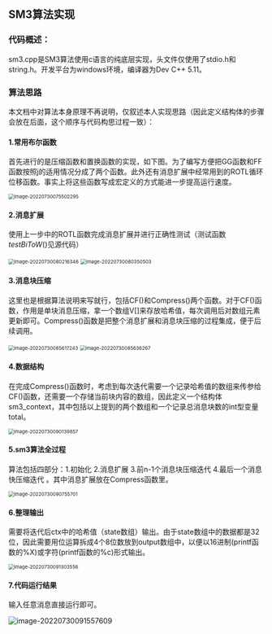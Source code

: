 ## SM3算法实现

### 代码概述：

sm3.cpp是SM3算法使用c语言的纯底层实现，头文件仅使用了stdio.h和string.h。开发平台为windows环境，编译器为Dev C++ 5.11。

### 算法思路

本文档中对算法本身原理不再说明，仅叙述本人实现思路（因此定义结构体的步骤会放在后面，这个顺序与代码构思过程一致）：

#### 1.常用布尔函数

首先进行的是压缩函数和置换函数的实现，如下图。为了编写方便把GG函数和FF函数按照j的适用情况分成了两个函数。此外还有消息扩展中经常用到的ROTL循环位移函数。事实上将这些函数写成宏定义的方式能进一步提高运行速度。

<img src="C:\Users\王彦森\AppData\Roaming\Typora\typora-user-images\image-20220730075502295.png" alt="image-20220730075502295" style="zoom:67%;" />

#### 2.消息扩展

使用上一步中的ROTL函数完成消息扩展并进行正确性测试（测试函数$testBiToW()$见源代码）

<img src="C:\Users\王彦森\AppData\Roaming\Typora\typora-user-images\image-20220730080216346.png" alt="image-20220730080216346" style="zoom: 67%;" />

<img src="C:\Users\王彦森\AppData\Roaming\Typora\typora-user-images\image-20220730080350503.png" alt="image-20220730080350503" style="zoom: 67%;" />

#### 3.消息块压缩

这里也是根据算法说明来写就行，包括CF()和Compress()两个函数。对于CF()函数，作用是单块消息压缩，拿一个数组V[]来存放哈希值，每次调用后对数组元素更新即可。Compress()函数是把整个消息扩展和消息块压缩的过程集成，便于后续调用。

<img src="C:\Users\王彦森\AppData\Roaming\Typora\typora-user-images\image-20220730085617243.png" alt="image-20220730085617243" style="zoom:67%;" />

<img src="C:\Users\王彦森\AppData\Roaming\Typora\typora-user-images\image-20220730085636267.png" alt="image-20220730085636267" style="zoom:67%;" />

#### 4.数据结构

在完成Compress()函数时，考虑到每次迭代需要一个记录哈希值的数组来传参给CF()函数，还需要一个存储当前块内容的数组，因此定义一个结构体sm3_context，其中包括以上提到的两个数组和一个记录总消息块数的int型变量total。

<img src="C:\Users\王彦森\AppData\Roaming\Typora\typora-user-images\image-20220730090139857.png" alt="image-20220730090139857" style="zoom:67%;" />

#### 5.sm3算法全过程

算法包括四部分：1.初始化 2.消息扩展 3.前n-1个消息块压缩迭代  4.最后一个消息快压缩迭代 。其中消息扩展放在Compress函数里。

<img src="C:\Users\王彦森\AppData\Roaming\Typora\typora-user-images\image-20220730090755701.png" alt="image-20220730090755701" style="zoom:67%;" />

#### 6.整理输出

需要将迭代后ctx中的哈希值（state数组）输出。由于state数组中的数据都是32位，因此需要用位运算拆成4个8位数放到output数组中，以便以16进制(printf函数的%X)或字符(printf函数的%c)形式输出。

<img src="C:\Users\王彦森\AppData\Roaming\Typora\typora-user-images\image-20220730091303556.png" alt="image-20220730091303556" style="zoom:67%;" />

#### 7.代码运行结果

输入任意消息直接运行即可。

![image-20220730091557609](C:\Users\王彦森\AppData\Roaming\Typora\typora-user-images\image-20220730091557609.png)